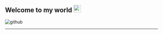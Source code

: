## Welcome to my world <img src="https://github.com/TheDudeThatCode/TheDudeThatCode/blob/master/Assets/Earth.gif" width="24px">
![github](https://github.com/yasminefatih/yasminefatih/assets/130675792/ce1f4dee-7147-46d9-9fa5-1810f9e5afd1)


-------------------


